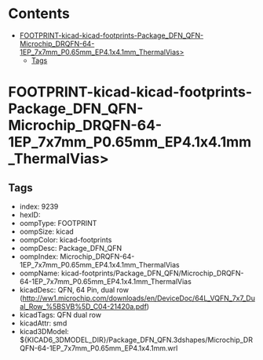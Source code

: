 



Contents
========

* [FOOTPRINT-kicad-kicad-footprints-Package_DFN_QFN-Microchip_DRQFN-64-1EP_7x7mm_P0.65mm_EP4.1x4.1mm_ThermalVias>](#footprint-kicad-kicad-footprints-package_dfn_qfn-microchip_drqfn-64-1ep_7x7mm_p065mm_ep41x41mm_thermalvias)
	* [Tags](#tags)

# FOOTPRINT-kicad-kicad-footprints-Package_DFN_QFN-Microchip_DRQFN-64-1EP_7x7mm_P0.65mm_EP4.1x4.1mm_ThermalVias>

## Tags

- index: 9239
- hexID: 
- oompType: FOOTPRINT
- oompSize: kicad
- oompColor: kicad-footprints
- oompDesc: Package_DFN_QFN
- oompIndex: Microchip_DRQFN-64-1EP_7x7mm_P0.65mm_EP4.1x4.1mm_ThermalVias
- oompName: kicad-footprints/Package_DFN_QFN/Microchip_DRQFN-64-1EP_7x7mm_P0.65mm_EP4.1x4.1mm_ThermalVias
- kicadDesc: QFN, 64 Pin, dual row (http://ww1.microchip.com/downloads/en/DeviceDoc/64L_VQFN_7x7_Dual_Row_%5BSVB%5D_C04-21420a.pdf)
- kicadTags: QFN dual row
- kicadAttr: smd
- kicad3DModel: ${KICAD6_3DMODEL_DIR}/Package_DFN_QFN.3dshapes/Microchip_DRQFN-64-1EP_7x7mm_P0.65mm_EP4.1x4.1mm.wrl
